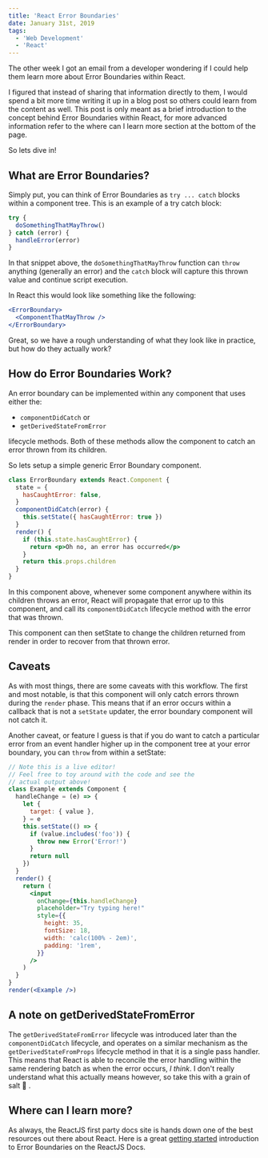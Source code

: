 ```yaml
---
title: 'React Error Boundaries'
date: January 31st, 2019
tags:
  - 'Web Development'
  - 'React'
---
```


The other week I got an email from a developer wondering if I could help them
learn more about Error Boundaries within React.

I figured that instead of sharing that information directly to them, I would
spend a bit more time writing it up in a blog post so others could learn from
the content as well. This post is only meant as a brief introduction to the
concept behind Error Boundaries within React, for more advanced information
refer to the where can I learn more section at the bottom of the page.

So lets dive in!

## What are Error Boundaries?

Simply put, you can think of Error Boundaries as `try ... catch` blocks within a
component tree. This is an example of a try catch block:

```js
try {
  doSomethingThatMayThrow()
} catch (error) {
  handleError(error)
}
```

In that snippet above, the `doSomethingThatMayThrow` function can `throw`
anything (generally an error) and the `catch` block will capture this thrown
value and continue script execution.

In React this would look like something like the following:

```jsx
<ErrorBoundary>
  <ComponentThatMayThrow />
</ErrorBoundary>
```

Great, so we have a rough understanding of what they look like in practice, but
how do they actually work?

## How do Error Boundaries Work?

An error boundary can be implemented within any component that uses either the:

- `componentDidCatch` or
- `getDerivedStateFromError`

lifecycle methods. Both of these methods allow the component to catch an error
thrown from its children.

So lets setup a simple generic Error Boundary component.

```jsx
class ErrorBoundary extends React.Component {
  state = {
    hasCaughtError: false,
  }
  componentDidCatch(error) {
    this.setState({ hasCaughtError: true })
  }
  render() {
    if (this.state.hasCaughtError) {
      return <p>Oh no, an error has occurred</p>
    }
    return this.props.children
  }
}
```

In this component above, whenever some component anywhere within its children
throws an error, React will propagate that error up to this component, and call
its `componentDidCatch` lifecycle method with the error that was thrown.

This component can then setState to change the children returned from render in
order to recover from that thrown error.

<h2 id="caveats">Caveats</h2>

As with most things, there are some caveats with this workflow. The first and
most notable, is that this component will only catch errors thrown during the
`render` phase. This means that if an error occurs within a callback that is not
a `setState` updater, the error boundary component will not catch it.

Another caveat, or feature I guess is that if you do want to catch a particular
error from an event handler higher up in the component tree at your error
boundary, you can `throw` from within a setState:

```jsx live
// Note this is a live editor!
// Feel free to toy around with the code and see the
// actual output above!
class Example extends Component {
  handleChange = (e) => {
    let {
      target: { value },
    } = e
    this.setState(() => {
      if (value.includes('foo')) {
        throw new Error('Error!')
      }
      return null
    })
  }
  render() {
    return (
      <input
        onChange={this.handleChange}
        placeholder="Try typing here!"
        style={{
          height: 35,
          fontSize: 18,
          width: 'calc(100% - 2em)',
          padding: '1rem',
        }}
      />
    )
  }
}
render(<Example />)
```

## A note on getDerivedStateFromError

The `getDerivedStateFromError` lifecycle was introduced later than the
`componentDidCatch` lifecycle, and operates on a similar mechanism as the
`getDerivedStateFromProps` lifecycle method in that it is a single pass handler.
This means that React is able to reconcile the error handling within the same
rendering batch as when the error occurs, _I think_. I don't really understand
what this actually means however, so take this with a grain of salt 🧂 .

## Where can I learn more?

As always, the ReactJS first party docs site is hands down one of the best
resources out there about React. Here is a great
[getting started](https://reactjs.org/docs/error-boundaries.html#introducing-error-boundaries)
introduction to Error Boundaries on the ReactJS Docs.
